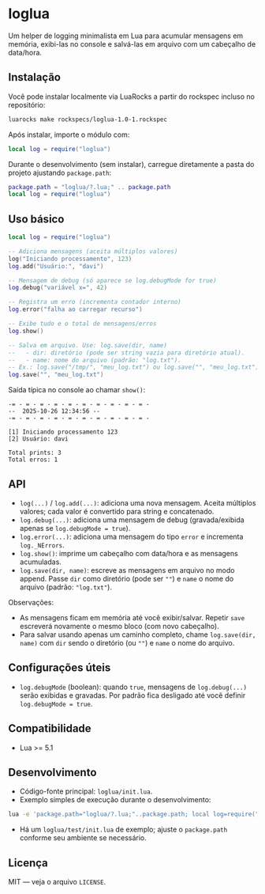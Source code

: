 # loglua

Um helper de logging minimalista em Lua para acumular mensagens em memória, exibi-las no console e salvá-las em arquivo com um cabeçalho de data/hora.

## Instalação

Você pode instalar localmente via LuaRocks a partir do rockspec incluso no repositório:

```bash
luarocks make rockspecs/loglua-1.0-1.rockspec
```

Após instalar, importe o módulo com:

```lua
local log = require("loglua")
```

Durante o desenvolvimento (sem instalar), carregue diretamente a pasta do projeto ajustando `package.path`:

```lua
package.path = "loglua/?.lua;" .. package.path
local log = require("loglua")
```

## Uso básico

```lua
local log = require("loglua")

-- Adiciona mensagens (aceita múltiplos valores)
log("Iniciando processamento", 123)
log.add("Usuário:", "davi")

-- Mensagem de debug (só aparece se log.debugMode for true)
log.debug("variável x=", 42)

-- Registra um erro (incrementa contador interno)
log.error("falha ao carregar recurso")

-- Exibe tudo e o total de mensagens/erros
log.show()

-- Salva em arquivo. Use: log.save(dir, name)
--   - dir: diretório (pode ser string vazia para diretório atual).
--   - name: nome do arquivo (padrão: "log.txt").
-- Ex.: log.save("/tmp/", "meu_log.txt") ou log.save("", "meu_log.txt")
log.save("", "meu_log.txt")
```

Saída típica no console ao chamar `show()`:

```
-= - = - = - = - = - = - = - = - = - = -
--	2025-10-26 12:34:56	--
-= - = - = - = - = - = - = - = - = - = -

[1] Iniciando processamento 123
[2] Usuário: davi

Total prints: 3
Total erros: 1
```

## API

- `log(...)` / `log.add(...)`: adiciona uma nova mensagem. Aceita múltiplos valores; cada valor é convertido para string e concatenado.
- `log.debug(...)`: adiciona uma mensagem de debug (gravada/exibida apenas se `log.debugMode = true`).
- `log.error(...)`: adiciona uma mensagem do tipo `error` e incrementa `log._NErrors`.
- `log.show()`: imprime um cabeçalho com data/hora e as mensagens acumuladas.
- `log.save(dir, name)`: escreve as mensagens em arquivo no modo append. Passe `dir` como diretório (pode ser `""`) e `name` o nome do arquivo (padrão: `"log.txt"`).

Observações:
- As mensagens ficam em memória até você exibir/salvar. Repetir `save` escreverá novamente o mesmo bloco (com novo cabeçalho).
- Para salvar usando apenas um caminho completo, chame `log.save(dir, name)` com `dir` sendo o diretório (ou `""`) e `name` o nome do arquivo.

## Configurações úteis

- `log.debugMode` (boolean): quando `true`, mensagens de `log.debug(...)` serão exibidas e gravadas. Por padrão fica desligado até você definir `log.debugMode = true`.

## Compatibilidade

- Lua >= 5.1

## Desenvolvimento

- Código-fonte principal: `loglua/init.lua`.
- Exemplo simples de execução durante o desenvolvimento:

```bash
lua -e 'package.path="loglua/?.lua;"..package.path; local log=require("loglua"); log("hello"); log.show()'
```

- Há um `loglua/test/init.lua` de exemplo; ajuste o `package.path` conforme seu ambiente se necessário.

## Licença

MIT — veja o arquivo `LICENSE`.
